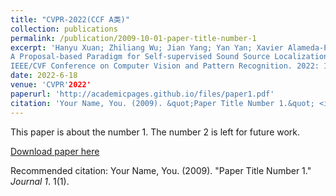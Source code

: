 ```yaml
---
title: "CVPR-2022(CCF A类)"
collection: publications
permalink: /publication/2009-10-01-paper-title-number-1
excerpt: 'Hanyu Xuan; Zhiliang Wu; Jian Yang; Yan Yan; Xavier Alameda-Pineda. 
A Proposal-based Paradigm for Self-supervised Sound Source Localization in Videos, 
IEEE/CVF Conference on Computer Vision and Pattern Recognition. 2022: 1029-1038.'
date: 2022-6-18
venue: 'CVPR'2022'
paperurl: 'http://academicpages.github.io/files/paper1.pdf'
citation: 'Your Name, You. (2009). &quot;Paper Title Number 1.&quot; <i>Journal 1</i>. 1(1).'
---
```

This paper is about the number 1. The number 2 is left for future work.

[Download paper here](http://academicpages.github.io/files/paper1.pdf)

Recommended citation: Your Name, You. (2009). "Paper Title Number 1." <i>Journal 1</i>. 1(1).
